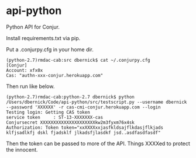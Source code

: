 api-python
==========

Python API for Conjur.  

Install requirements.txt via pip.  

Put a .conjurpy.cfg in your home dir.

```
(python-2.7)rmdac-cab:src dbernick$ cat ~/.conjurpy.cfg 
[Conjur]
Account: xfx0x
Cas: "authn-xxx-conjur.herokuapp.com"
```

Then run like below.

```
(python-2.7)rmdac-cab:python-2.7 dbernick$ python /Users/dbernick/Code/api-python/src/testscript.py --username dbernick --password 'XXXXXX' -r cas-cmi-conjur.herokuapp.com --login
Testing login: Getting CAS token
service token     : ST-13-XXXXXXX-cas
Conjursecret XXXXXXXXXXXXXXXXXXXXXkw2m3fyxm76x4sk
Authorization: Token token="xxXXXXxxjasfkldsajflkdasjflkjads klfjsadlkfj dskl fjadsklf jlkadsfjlasdkf jsd..asdfasdfasdf"
```

Then the token can be passed to more of the API. Things XXXXed to protect the innocent.
